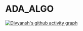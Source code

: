 # ADA_ALGO

[![Divyansh's github activity graph](https://github-readme-activity-graph.cyclic.app/graph?username=singhdivyanshdishu&theme=chartreuse-dark)](https://github.com/singhdivyanshdishu/github-readme-activity-graph)

